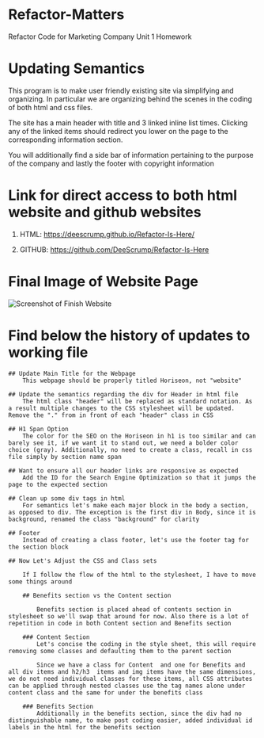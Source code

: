 # Refactor-Matters
Refactor Code for Marketing Company Unit 1 Homework

# Updating Semantics
This program is to make user friendly existing site via simplifying and organizing.  In particular we are organizing behind the scenes in the coding of both html and css files.

The site has a main header with title and 3 linked inline list times.  Clicking any of the linked items should redirect you lower on the page to the corresponding information section.

You will additionally find a side bar of information pertaining to the purpose of the company and lastly the footer with copyright information

# Link for direct access to both html website and github websites

1. HTML: https://deescrump.github.io/Refactor-Is-Here/

2. GITHUB: https://github.com/DeeScrump/Refactor-Is-Here

# Final Image of Website Page

![Screenshot of Finish Website](./assets/images/refactor-is-here-screen.png)

# Find below the history of updates to working file

    ## Update Main Title for the Webpage
        This webpage should be properly titled Horiseon, not "website"

    ## Update the semantics regarding the div for Header in html file
        The html class "header" will be replaced as standard notation. As a result multiple changes to the CSS stylesheet will be updated.  Remove the "." from in front of each "header" class in CSS

    ## H1 Span Option
        The color for the SEO on the Horiseon in h1 is too similar and can barely see it, if we want it to stand out, we need a bolder color choice (gray). Additionally, no need to create a class, recall in css file simply by section name span

    ## Want to ensure all our header links are responsive as expected
        Add the ID for the Search Engine Optimization so that it jumps the page to the expected section

    ## Clean up some div tags in html
        For semantics let's make each major block in the body a section, as opposed to div. The exception is the first div in Body, since it is background, renamed the class "background" for clarity

    ## Footer
        Instead of creating a class footer, let's use the footer tag for the section block

    ## Now Let's Adjust the CSS and Class sets

        If I follow the flow of the html to the stylesheet, I have to move some things around

        ## Benefits section vs the Content section

            Benefits section is placed ahead of contents section in stylesheet so we'll swap that around for now. Also there is a lot of repetition in code in both Content section and Benefits section

        ### Content Section
            Let's concise the coding in the style sheet, this will require removing some classes and defaulting them to the parent section

            Since we have a class for Content  and one for Benefits and all div items and h2/h3  items and img items have the same dimensions, we do not need individual classes for these items, all CSS attributes can be applied through nested classes use the tag names alone under content class and the same for under the benefits class

        ### Benefits Section
            Additionally in the benefits section, since the div had no distinguishable name, to make post coding easier, added individual id labels in the html for the benefits section